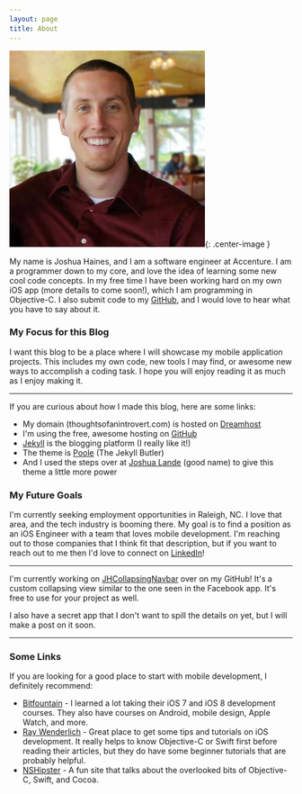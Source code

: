 ```yaml
---
layout: page
title: About
---
```


![Joshua Haines](/assets/josh_profile.jpg){: .center-image }

My name is Joshua Haines, and I am a software engineer at Accenture. I am a programmer down to my core, and love the idea of learning some new cool code concepts. In my free time I have been working hard on my own iOS app (more details to come soon!), which I am programming in Objective-C. I also submit code to my [GitHub](http://github.com/joshhaines), and I would love to hear what you have to say about it.

### My Focus for this Blog

I want this blog to be a place where I will showcase my mobile application projects. This includes my own code, new tools I may find, or awesome new ways to accomplish a coding task. I hope you will enjoy reading it as much as I enjoy making it.

----

If you are curious about how I made this blog, here are some links:

* My domain (thoughtsofanintrovert.com) is hosted on [Dreamhost](http://dreamhost.com)
* I'm using the free, awesome hosting on [GitHub](https://pages.github.com/)
* [Jekyll](http://jekyllrb.com/) is the blogging platform (I really like it!)
* The theme is [Poole](https://github.com/poole/poole) (The Jekyll Butler)
* And I used the steps over at [Joshua Lande](http://joshualande.com/jekyll-github-pages-poole/) (good name) to give this theme a little more power

### My Future Goals

I'm currently seeking employment opportunities in Raleigh, NC. I love that area, and the tech industry is booming there. My goal is to find a position as an iOS Engineer with a team that loves mobile development. I'm reaching out to those companies that I think fit that description, but if you want to reach out to me then I'd love to connect on [LinkedIn](https://www.linkedin.com/in/joshuashaines)!

----

I'm currently working on [JHCollapsingNavbar](https://github.com/personary/JHCollapsingNavbar) over on my GitHub! It's a custom collapsing view similar to the one seen in the Facebook app. It's free to use for your project as well.

I also have a secret app that I don't want to spill the details on yet, but I will make a post on it soon.

----

### Some Links

If you are looking for a good place to start with mobile development, I definitely recommend:

* [Bitfountain](http://bitfountain.io) - I learned a lot taking their iOS 7 and iOS 8 development courses. They also have courses on Android, mobile design, Apple Watch, and more.
* [Ray Wenderlich](http://raywenderlich.com) - Great place to get some tips and tutorials on iOS development. It really helps to know Objective-C or Swift first before reading their articles, but they do have some beginner tutorials that are probably helpful.
* [NSHipster](http://nshipster.com) - A fun site that talks about the overlooked bits of Objective-C, Swift, and Cocoa.
